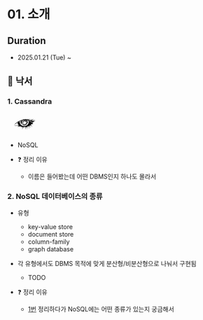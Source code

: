 # 01. 소개

## Duration

- 2025.01.21 (Tue) ~

## 📝 낙서

### 1. Cassandra

<svg xmlns="http://www.w3.org/2000/svg" role="img" viewBox="0 0 24 24" width="80" height="50">
  <title>Apache Cassandra</title>
  <path d="M10.374 10.53a3.102 3.102 0 0 1-.428-.222l.555.143c0 .02-.01.036-.01.055l-.117.025zm-.283 1.506-.315.253.852-1.079-1.078.391c.002.017.009.033.009.05a.57.57 0 0 1-.184.42c.102.217.228.424.375.616a3.2 3.2 0 0 1 .34-.651zm.717-2.347-.652-.82a.427.427 0 0 1-.506.162c-.054.073-.083.162-.13.24l1.258.463c.011-.015.019-.031.03-.045zm-1.666.444c-.07.314-.087.637-.05.956a.566.566 0 0 1 .451.475l.946-.606c-.067-.022-.126-.06-.191-.088l-1.119-.08.64-.14a3.186 3.186 0 0 1-.668-.554l-.01.037zM20.1 11.648c-.164.202.833 1.022.833 1.022s-1.654-1.022-2.234-.72c-.278.144.574.811 1.175 1.242-.428-.274-.982-.571-1.175-.408-.328.277 1.565 2.549 1.565 2.549s-2.145-2.322-2.36-2.209c-.214.114.593 1.224.593 1.224s-1.06-1.16-1.35-.959c-.29.202 1.514 3.218 1.514 3.218s-1.956-3.091-2.763-2.574c1.268 2.782.795 3.18.795 3.18s-.162-2.839-1.742-2.764c-.795.038.379 2.12.379 2.12s-1.08-1.902-1.8-1.864c1.326 2.51.854 3.53.854 3.53s.219-2.143-1.58-3.336c.682.606-.427 3.336-.427 3.336s.976-4.023-.719-3.256c-.268.121-.019 2.007-.019 2.007s-.34-2.158-.851-2.045c-.298.066-1.893 2.99-1.893 2.99s1.306-3.16.908-3.027c-.29.096-.833 1.4-.833 1.4s.265-1.287 0-1.363c-.264-.075-1.74 1.363-1.74 1.363s1.097-1.287.908-1.552c-.287-.402-.623-.42-1.022-.265-.581.226-1.363 1.287-1.363 1.287s.78-1.074.643-1.476c-.219-.647-2.46 1.249-2.46 1.249s1.325-1.25 1.022-1.514c-.303-.265-1.947-.183-2.46-.185-1.515-.004-2.039-.36-2.498-.724 1.987.997 3.803-.151 6.094.494l.21.06c-1.3-.558-2.144-1.378-2.226-2.354-.036-.416.074-.827.297-1.222.619-.4 1.29-.773 2.06-1.095a4 4 0 0 0-.064.698c0 2.44 2.203 4.417 4.92 4.417s4.92-1.977 4.92-4.417c0-.45-.083-.881-.223-1.29 1.431.404 2.45.968 3.132 1.335.022.092.045.184.053.279.024.274-.018.547-.11.814.095-.147.198-.288.28-.445.367-.997 1.855.227 1.855.227s-1.085-.454-1.06-.24c.026.215 1.628.96 1.628.96s-1.45-.455-1.362-.114c.088.34 1.817 1.703 1.817 1.703s-1.956-1.489-2.12-1.287zm-7.268 2.65.042-.008-.06.01zM9.256 9.753c.12.13.26.234.396.343l.927-.029-1.064-.788c-.093.154-.195.303-.26.474Zm10.62 3.44c.3.215.54.373.54.373s-.24-.181-.54-.374zM7.507 8.617c-.14.229-.214.492-.215.76a3.99 3.99 0 0 0 2.358 3.64c0-.005.002-.01.003-.014a3.19 3.19 0 0 1-.58-.788c-.648.099-.926-.794-.336-1.08a3.174 3.174 0 0 1 .138-1.388 3.162 3.162 0 0 1-.52-1.36c-.296.07-.579.147-.848.23Zm1.488.82c.108-.24.243-.46.402-.661a.435.435 0 0 1 .568-.557c.077-.059.166-.099.248-.15a16.17 16.17 0 0 0-1.727.284c.114.388.272.76.509 1.084Zm2.285 3.928c1.4 0 2.633-.723 3.344-1.816a3.399 3.399 0 0 0-1.265-.539l-.297-.023.916.9-1.197-.467.704 1.078-1.074-.832-.012.006.347 1.278-.596-1.134-.098 1.33-.401-1.326-.472 1.261.114-1.359c-.006-.002-.01-.006-.015-.008l-.814 1.154.286-1.067c-.34.322-.605.713-.781 1.146.095.102.197.198.303.29.322.083.66.128 1.008.128zm10.145-4.434c.971-.567 1.716-1.955 1.716-1.955s-1.893 1.955-3.205 1.665c1.186-.934 1.766-2.549 1.766-2.549s-1.506 2.325-2.448 2.423c1.086-.959 1.54-2.322 1.54-2.322s-1.237 1.817-2.196 1.944c1.287-1.161 1.338-1.893 1.338-1.893s-1.781 2.302-2.499 1.943c.858-.934 1.439-2.12 1.439-2.12s-1.489 2.019-1.893 1.69c-.277-.05.454-.958.454-.958s-.908.807-1.16.606c.454-.278 1.236-1.64 1.236-1.64S16 7.505 15.621 7.304l.731-1.483s-.73 1.483-1.715 1.23c.454-.58.63-1.112.63-1.112s-.756 1.213-1.69.885c-.22-.077.273-.635.273-.635s-.626.61-1.055.534c-.43-.076.025-.858.025-.858s-.757 1.186-.908 1.136c-.152-.05.075-.833.075-.833s-.555.908-.858.858c-.302-.05 0-.934 0-.934s-.328.984-.58.909c-.252-.076-.303-.656-.303-.656s-.068.788-.429.858c-2.725.53-5.728 1.69-9.489 5.45C3.887 10.738 5.3 7.91 11.962 7.659c5.044-.191 7.399 2.137 8.177 2.17C22.51 9.93 24 7.633 24 7.633s-1.489 1.716-2.574 1.3zm-7.74.872-.608.464v.001l.054.003a3.35 3.35 0 0 0 .554-.468zm1.583-.426c0-.536-.237-.929-.594-1.217a3.178 3.178 0 0 1-.165.825.393.393 0 0 1-.328.681c-.154.233-.34.445-.549.63l.661.034-.995.237c-.025.018-.045.041-.07.058a3.194 3.194 0 0 1 1.536.691c.32-.574.504-1.235.504-1.94zM10.99 7.996a3.5 3.5 0 0 0-.785.46.427.427 0 0 1-.013.357l.885.643.023-.016-.36-1.262.627 1.12c.018-.006.04-.006.058-.011l-.02-1.251.398 1.163.477-1.15.016 1.268c.004.001.007.005.012.007l.713-1.005-.363 1.218.009.01 1.04-.69-.759 1.05.002.005.95-.34c.012-.016.028-.029.041-.045a.395.395 0 0 1 .394-.632 3.43 3.43 0 0 0 .27-.784 13.99 13.99 0 0 0-2.798-.168c-.286.011-.55.033-.817.053Z"/>
</svg>

- NoSQL

- ❓ 정리 이유

  - 이름은 들어봤는데 어떤 DBMS인지 하나도 몰라서

### 2. NoSQL 데이터베이스의 종류

- 유형

  - key-value store
  - document store
  - column-family
  - graph database

- 각 유형에서도 DBMS 목적에 맞게 분산형/비분산형으로 나눠서 구현됨

  - TODO

- ❓ 정리 이유

  - <a href="https://github.com/Moon-GD/sql/tree/main?tab=readme-ov-file#1-sql-200%EC%A0%9C">1번</a> 정리하다가 NoSQL에는 어떤 종류가 있는지 궁금해서
